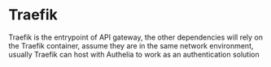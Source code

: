 # Traefik

Traefik is the entrypoint of API gateway, the other dependencies will rely on the Traefik container, assume they are in the same network environment, usually Traefik can host with Authelia to work as an authentication solution
